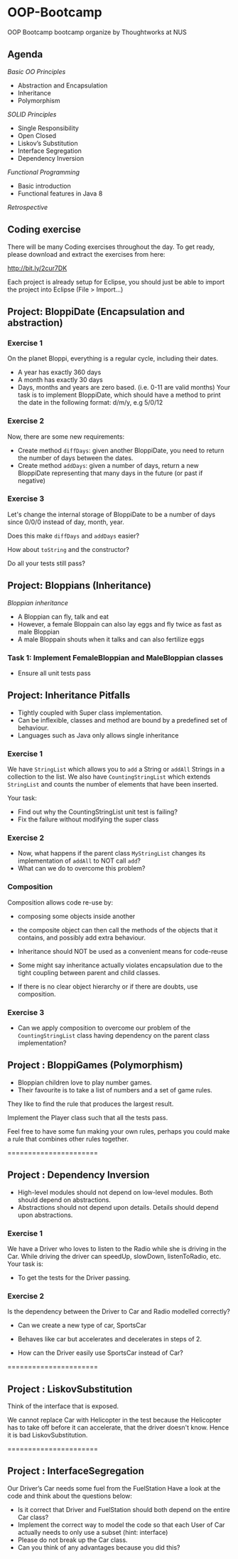 # OOP-Bootcamp
OOP Bootcamp bootcamp organize by Thoughtworks at NUS

## Agenda

*Basic OO Principles*
- Abstraction and Encapsulation
- Inheritance
- Polymorphism

*SOLID Principles*
- Single Responsibility
- Open Closed
- Liskov’s Substitution
- Interface Segregation
- Dependency Inversion

*Functional Programming*
- Basic introduction
- Functional features in Java 8

*Retrospective*

## Coding exercise

There will be many Coding exercises throughout the day.
To get ready, please download and extract the exercises from here:

http://bit.ly/2cur7DK

Each project is already setup for Eclipse, you should just be able to import the project into Eclipse (File > Import…)



## Project: BloppiDate (Encapsulation and abstraction)

### Exercise 1
On the planet Bloppi, everything is a regular cycle, including their dates.
- A year has exactly 360 days
- A month has exactly 30 days
- Days, months and years are zero based. (i.e. 0-11 are valid months)
Your task is to implement BloppiDate, which should have a method to print the date in the following format: d/m/y, e.g 5/0/12

### Exercise 2
Now, there are some new requirements:
- Create method `diffDays`: given another BloppiDate, you need to return the number of days between the dates.
- Create method `addDays`: given a number of days, return a new BloppiDate representing that many days in the future (or past if negative)

### Exercise 3
Let's change the internal storage of BloppiDate to be a number of days since 0/0/0
instead of day, month, year.

Does this make `diffDays` and `addDays` easier?

How about `toString` and the constructor?

Do all your tests still pass?

## Project: Bloppians (Inheritance)

*Bloppian inheritance*
- A Bloppian can fly, talk and eat
- However, a female Bloppain can also lay eggs and fly twice as fast as male Bloppian
- A male Bloppain shouts when it talks and can also fertilize eggs

### Task 1: Implement FemaleBloppian and MaleBloppian classes
- Ensure all unit tests pass


## Project: Inheritance Pitfalls

- Tightly coupled with Super class implementation.
- Can be inflexible, classes and method are bound by a predefined set of behaviour. 
- Languages such as Java only allows single inheritance

### Exercise 1

We have `StringList` which allows you to `add` a String or `addAll` Strings in a collection to the list. 
We also have `CountingStringList` which extends `StringList` and counts the number of elements that have been inserted. 

Your task:
- Find out why the CountingStringList unit test is failing?
- Fix the failure without modifying the super class

### Exercise 2

- Now, what happens if the parent class `MyStringList` changes its implementation of `addAll` to NOT call `add`?
- What can we do to overcome this problem?

### Composition

Composition allows code re-use by:
- composing some objects inside another
- the composite object can then call the methods of the objects that it contains, and possibly add extra behaviour.

- Inheritance should NOT be used as a convenient means for code-reuse
- Some might say inheritance actually violates encapsulation due to the tight coupling between parent and child classes.
- If there is no clear object hierarchy or if there are doubts, use composition.


### Exercise 3

- Can we apply composition to overcome our problem of the `CountingStringList` class having dependency on the parent class implementation?

## Project : BloppiGames (Polymorphism)

- Bloppian children love to play number games.
- Their favourite is to take a list of numbers and a set of game rules.

They like to find the rule that produces the largest result.

Implement the Player class such that all the tests pass.

Feel free to have some fun making your own rules, perhaps you could make a rule that combines other rules together.

======================

## Project : Dependency Inversion

- High-level modules should not depend on low-level modules. Both should depend on abstractions.
- Abstractions should not depend upon details. Details should depend upon abstractions.

### Exercise 1

We have a Driver who loves to listen to the Radio while she is driving in the Car. While driving the driver can speedUp, slowDown, listenToRadio, etc. 
Your task is:
- To get the tests for the Driver passing.

### Exercise 2

Is the dependency between the Driver to Car and Radio modelled correctly?

- Can we create a new type of car, SportsCar
 - Behaves like car but accelerates and decelerates in steps of 2.

- How can the Driver easily use SportsCar instead of Car?

======================

## Project : LiskovSubstitution

Think of the interface that is exposed.

We cannot replace Car with Helicopter in the test because the Helicopter has to take off before it can accelerate, that the driver doesn't know. Hence it is bad LiskovSubstitution.

======================

## Project : InterfaceSegregation 

Our Driver’s Car needs some fuel from the FuelStation
Have a look at the code and think about the questions below:

- Is it correct that Driver and FuelStation should both depend on the entire Car class?
- Implement the correct way to model the code so that each User of Car actually needs to only use a subset (hint: interface)
 - Please do not break up the Car class.
- Can you think of any advantages because you did this?
